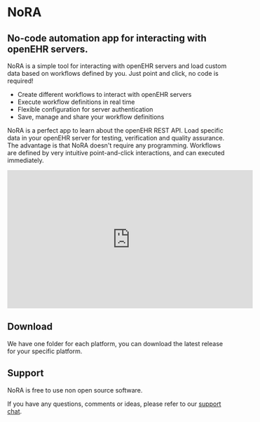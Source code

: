 # NoRA

## No-code automation app for interacting with openEHR servers.

NoRA is a simple tool for interacting with openEHR servers and load custom data based on workflows defined by you. Just point and click, no code is required!

* Create different workflows to interact with openEHR servers
* Execute workflow definitions in real time
* Flexible configuration for server authentication
* Save, manage and share your workflow definitions

NoRA is a perfect app to learn about the openEHR REST API. Load specific data in your openEHR server for testing, verification and quality assurance. The advantage is that NoRA doesn't require any programming. Workflows are defined by very intuitive point-and-click interactions, and can executed immediately.

<div align="center">
  <iframe width="560" height="315" src="https://www.youtube.com/embed/rHO0e6pNmi8?si=UZt4sHHphcahUcxB" title="YouTube video player" frameborder="0" allow="accelerometer; autoplay; clipboard-write; encrypted-media; gyroscope; picture-in-picture; web-share" referrerpolicy="strict-origin-when-cross-origin" allowfullscreen></iframe>
</div>


## Download

We have one folder for each platform, you can download the latest release for your specific platform.


## Support

NoRA is free to use non open source software.

If you have any questions, comments or ideas, please refer to our [support chat](https://app.gitter.im/#/room/#CaboLabs_NoRA:gitter.im).
